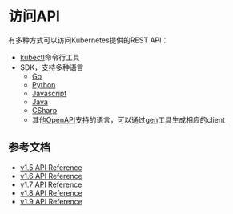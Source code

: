 # 访问API

有多种方式可以访问Kubernetes提供的REST API：

- [kubectl](kubectl.md)命令行工具
- SDK，支持多种语言
  - [Go](https://github.com/kubernetes/client-go)
  - [Python](https://github.com/kubernetes-incubator/client-python)
  - [Javascript](https://github.com/kubernetes-client/javascript)
  - [Java](https://github.com/kubernetes-client/java)
  - [CSharp](https://github.com/kubernetes-client/csharp)
  - 其他[OpenAPI](https://www.openapis.org/)支持的语言，可以通过[gen](https://github.com/kubernetes-client/gen)工具生成相应的client

## 参考文档

- [v1.5 API Reference](https://kubernetes.io/docs/api-reference/v1.5/)
- [v1.6 API Reference](https://kubernetes.io/docs/api-reference/v1.6)
- [v1.7 API Reference](https://kubernetes.io/docs/api-reference/v1.7/)
- [v1.8 API Reference](https://kubernetes.io/docs/api-reference/v1.8/)
- [v1.9 API Reference](https://kubernetes.io/docs/api-reference/v1.9/)
